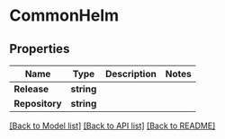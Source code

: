 # CommonHelm

## Properties

Name | Type | Description | Notes
------------ | ------------- | ------------- | -------------
**Release** | **string** |  | 
**Repository** | **string** |  | 

[[Back to Model list]](../README.md#documentation-for-models) [[Back to API list]](../README.md#documentation-for-api-endpoints) [[Back to README]](../README.md)



